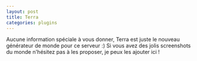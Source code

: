 ```yaml
---
layout: post
title: Terra
categories: plugins
---
```


Aucune information spéciale à vous donner, Terra est juste le nouveau générateur de monde pour ce serveur :)
Si vous avez des jolis screenshots du monde n'hésitez pas à les proposer, je peux les ajouter ici !
